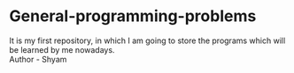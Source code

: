 # General-programming-problems
It is my first repository, in which I am going to store the programs which will be learned by me nowadays.
<br>
Author - Shyam
